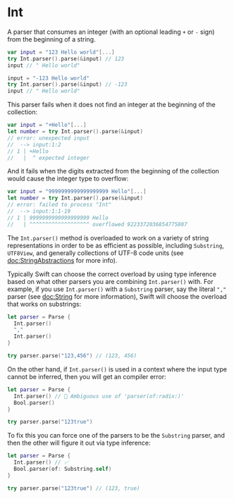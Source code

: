 # Int

A parser that consumes an integer (with an optional leading `+` or `-` sign) from the beginning of
a string.

```swift
var input = "123 Hello world"[...]
try Int.parser().parse(&input) // 123
input // " Hello world"

input = "-123 Hello world"
try Int.parser().parse(&input) // -123
input // " Hello world"
```

This parser fails when it does not find an integer at the beginning of the collection:

```swift
var input = "+Hello"[...]
let number = try Int.parser().parse(&input)
// error: unexpected input
//  --> input:1:2
// 1 | +Hello
//   |  ^ expected integer
```

And it fails when the digits extracted from the beginning of the collection would cause the
integer type to overflow:

```swift
var input = "9999999999999999999 Hello"[...]
let number = try Int.parser().parse(&input)
// error: failed to process "Int"
//  --> input:1:1-19
// 1 | 9999999999999999999 Hello
//   | ^^^^^^^^^^^^^^^^^^^ overflowed 9223372036854775807
```

The `Int.parser()` method is overloaded to work on a variety of string representations in order
to be as efficient as possible, including `Substring`, `UTF8View`, and generally collections of
UTF-8 code units (see <doc:StringAbstractions> for more info).

Typically Swift can choose the correct overload by using type inference based on what other parsers
you are combining `Int.parser()` with. For example, if you use `Int.parser()` with a
`Substring` parser, say the literal `","` parser (see <doc:String> for more information), Swift
will choose the overload that works on substrings:

```swift
let parser = Parse {
  Int.parser()
  ","
  Int.parser()
}

try parser.parse("123,456") // (123, 456)
```

On the other hand, if `Int.parser()` is used in a context where the input type cannot be inferred,
then you will get an compiler error:

```swift
let parser = Parse {
  Int.parser() // 🛑 Ambiguous use of 'parser(of:radix:)'
  Bool.parser()
}

try parser.parse("123true")
```

To fix this you can force one of the parsers to be the `Substring` parser, and then the
other will figure it out via type inference:

```swift
let parser = Parse {
  Int.parser() // ✅
  Bool.parser(of: Substring.self)
}

try parser.parse("123true") // (123, true)
```

